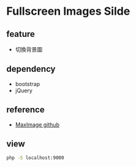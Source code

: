 # Fullscreen Images Silde

## feature
- 切換背景圖

## dependency
- bootstrap
- jQuery

## reference
- [MaxImage github](https://github.com/akv2/MaxImage)

## view
```bash
php -S localhost:9000
```
